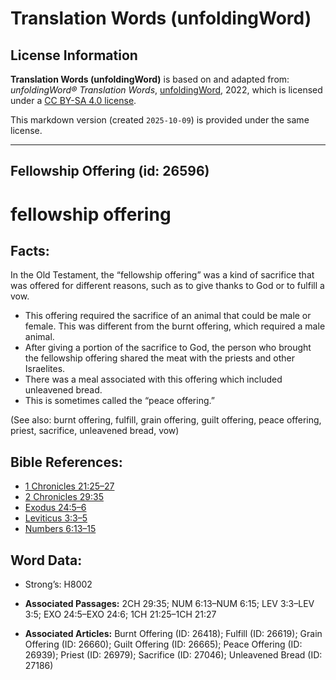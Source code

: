 # Translation Words (unfoldingWord)

## License Information

**Translation Words (unfoldingWord)** is based on and adapted from: _unfoldingWord® Translation Words_, [unfoldingWord](https://unfoldingword.org/utw), 2022, which is licensed under a [CC BY-SA 4.0 license](https://creativecommons.org/licenses/by-sa/4.0/legalcode.en).

This markdown version (created `2025-10-09`) is provided under the same license.



--------------------------------

## Fellowship Offering (id: 26596)

fellowship offering
===================

Facts:
------

In the Old Testament, the “fellowship offering” was a kind of sacrifice that was offered for different reasons, such as to give thanks to God or to fulfill a vow.

* This offering required the sacrifice of an animal that could be male or female. This was different from the burnt offering, which required a male animal.
* After giving a portion of the sacrifice to God, the person who brought the fellowship offering shared the meat with the priests and other Israelites.
* There was a meal associated with this offering which included unleavened bread.
* This is sometimes called the “peace offering.”

(See also: burnt offering, fulfill, grain offering, guilt offering, peace offering, priest, sacrifice, unleavened bread, vow)

Bible References:
-----------------

* [1 Chronicles 21:25–27](https://ref.ly/1Chr21:25-1Chr21:27)
* [2 Chronicles 29:35](https://ref.ly/2Chr29:35)
* [Exodus 24:5–6](https://ref.ly/Exod24:5-Exod24:6)
* [Leviticus 3:3–5](https://ref.ly/Lev3:3-Lev3:5)
* [Numbers 6:13–15](https://ref.ly/Num6:13-Num6:15)

Word Data:
----------

* Strong’s: H8002

* **Associated Passages:** 2CH 29:35; NUM 6:13–NUM 6:15; LEV 3:3–LEV 3:5; EXO 24:5–EXO 24:6; 1CH 21:25–1CH 21:27
* **Associated Articles:** Burnt Offering (ID: 26418); Fulfill (ID: 26619); Grain Offering (ID: 26660); Guilt Offering (ID: 26665); Peace Offering (ID: 26939); Priest (ID: 26979); Sacrifice (ID: 27046); Unleavened Bread (ID: 27186)

